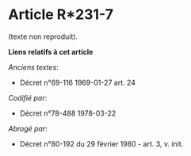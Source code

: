 # Article R*231-7

(texte non reproduit).

**Liens relatifs à cet article**

_Anciens textes_:

  - Décret n°69-116 1969-01-27 art. 24

_Codifié par_:

  - Décret n°78-488 1978-03-22

_Abrogé par_:

  - Décret n°80-192 du 29 février 1980 - art. 3, v. init.
